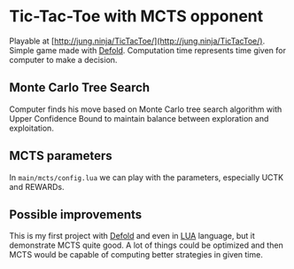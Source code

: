 # Tic-Tac-Toe with MCTS opponent

Playable at [http://jung.ninja/TicTacToe/](http://jung.ninja/TicTacToe/). Simple game made with [Defold](https://www.defold.com/). Computation time represents time given for computer to make a decision.

## Monte Carlo Tree Search

Computer finds his move based on Monte Carlo tree search algorithm with Upper Confidence Bound to maintain balance between exploration and exploitation.

## MCTS parameters

In `main/mcts/config.lua` we can play with the parameters, especially UCTK and REWARDs. 

## Possible improvements

This is my first project with [Defold](https://www.defold.com/) and even in [LUA](https://www.lua.org/) language, but it demonstrate MCTS quite good. A lot of things could be optimized and then MCTS would be capable of computing better strategies in given time.

